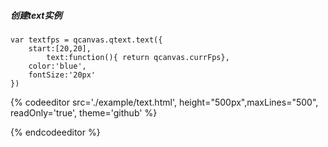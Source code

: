 ##### 创建text实例

```
var textfps = qcanvas.qtext.text({
    start:[20,20],
        text:function(){ return qcanvas.currFps},
    color:'blue',
    fontSize:'20px'
})
```

{% codeeditor   src='./example/text.html', height="500px",maxLines="500", readOnly='true', theme='github' %}

{% endcodeeditor %}

